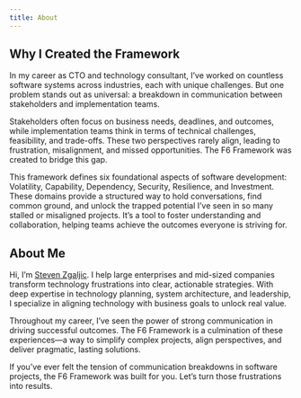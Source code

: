 ```yaml
---
title: About
---
```


## Why I Created the Framework

In my career as CTO and technology consultant, I’ve worked on countless software systems across industries, each with unique challenges. But one problem stands out as universal: a breakdown in communication between stakeholders and implementation teams.

Stakeholders often focus on business needs, deadlines, and outcomes, while implementation teams think in terms of technical challenges, feasibility, and trade-offs. These two perspectives rarely align, leading to frustration, misalignment, and missed opportunities. The F6 Framework was created to bridge this gap.

This framework defines six foundational aspects of software development: Volatility, Capability, Dependency, Security, Resilience, and Investment. These domains provide a structured way to hold conversations, find common ground, and unlock the trapped potential I’ve seen in so many stalled or misaligned projects. It’s a tool to foster understanding and collaboration, helping teams achieve the outcomes everyone is striving for.

## About Me

Hi, I’m [Steven Zgaljic](https://www.linkedin.com/in/steven-zgaljic-92340770/). I help large enterprises and mid-sized companies transform technology frustrations into clear, actionable strategies. With deep expertise in technology planning, system architecture, and leadership, I specialize in aligning technology with business goals to unlock real value.

Throughout my career, I’ve seen the power of strong communication in driving successful outcomes. The F6 Framework is a culmination of these experiences—a way to simplify complex projects, align perspectives, and deliver pragmatic, lasting solutions.

If you’ve ever felt the tension of communication breakdowns in software projects, the F6 Framework was built for you. Let’s turn those frustrations into results.